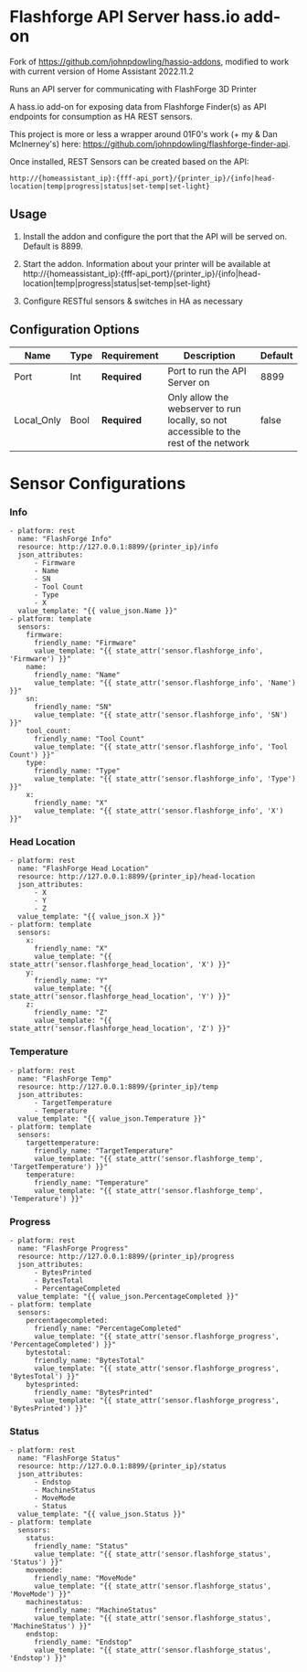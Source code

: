 # Flashforge API Server hass.io add-on
Fork of https://github.com/johnpdowling/hassio-addons, modified to work with current version of Home Assistant 2022.11.2

Runs an API server for communicating with FlashForge 3D Printer

A hass.io add-on for exposing data from Flashforge Finder(s) as API endpoints for consumption as HA REST sensors.

This project is more or less a wrapper around 01F0's work (+ my & Dan McInerney's) here: https://github.com/johnpdowling/flashforge-finder-api.

Once installed, REST Sensors can be created based on the API:
```
http://{homeassistant_ip}:{fff-api_port}/{printer_ip}/{info|head-location|temp|progress|status|set-temp|set-light}
```

## Usage
1) Install the addon and configure the port that the API will be served on. Default is 8899.

2) Start the addon. Information about your printer will be available at http://{homeassistant_ip}:{fff-api_port}/{printer_ip}/{info|head-location|temp|progress|status|set-temp|set-light}

3) Configure RESTful sensors & switches in HA as necessary

## Configuration Options
| Name                 | Type    | Requirement  | Description                                            | Default             |
| ---------------------| ------- | ------------ | -------------------------------------------------------| ------------------- |
| Port     | Int  | **Required** | Port to run the API Server on                  | 8899                 |
| Local_Only     | Bool     | **Required** | Only allow the webserver to run locally, so not accessible to the rest of the network  | false                |


# Sensor Configurations

### Info
```
- platform: rest
  name: "FlashForge Info"
  resource: http://127.0.0.1:8899/{printer_ip}/info
  json_attributes:
      - Firmware
      - Name
      - SN
      - Tool Count
      - Type
      - X
  value_template: "{{ value_json.Name }}"
- platform: template
  sensors:
    firmware:
      friendly_name: "Firmware"
      value_template: "{{ state_attr('sensor.flashforge_info', 'Firmware') }}"
    name:
      friendly_name: "Name"
      value_template: "{{ state_attr('sensor.flashforge_info', 'Name') }}"
    sn:
      friendly_name: "SN"
      value_template: "{{ state_attr('sensor.flashforge_info', 'SN') }}"
    tool_count:
      friendly_name: "Tool Count"
      value_template: "{{ state_attr('sensor.flashforge_info', 'Tool Count') }}"
    type:
      friendly_name: "Type"
      value_template: "{{ state_attr('sensor.flashforge_info', 'Type') }}"
    x:
      friendly_name: "X"
      value_template: "{{ state_attr('sensor.flashforge_info', 'X') }}"
```

### Head Location
```
- platform: rest
  name: "FlashForge Head Location"
  resource: http://127.0.0.1:8899/{printer_ip}/head-location
  json_attributes:
      - X
      - Y
      - Z
  value_template: "{{ value_json.X }}"
- platform: template
  sensors:
    x:
      friendly_name: "X"
      value_template: "{{ state_attr('sensor.flashforge_head_location', 'X') }}"
    y:
      friendly_name: "Y"
      value_template: "{{ state_attr('sensor.flashforge_head_location', 'Y') }}"
    z:
      friendly_name: "Z"
      value_template: "{{ state_attr('sensor.flashforge_head_location', 'Z') }}"
```

### Temperature
```
- platform: rest
  name: "FlashForge Temp"
  resource: http://127.0.0.1:8899/{printer_ip}/temp
  json_attributes:
      - TargetTemperature
      - Temperature
  value_template: "{{ value_json.Temperature }}"
- platform: template
  sensors:
    targettemperature:
      friendly_name: "TargetTemperature"
      value_template: "{{ state_attr('sensor.flashforge_temp', 'TargetTemperature') }}"
    temperature:
      friendly_name: "Temperature"
      value_template: "{{ state_attr('sensor.flashforge_temp', 'Temperature') }}"
```

### Progress
```
- platform: rest
  name: "FlashForge Progress"
  resource: http://127.0.0.1:8899/{printer_ip}/progress
  json_attributes:
      - BytesPrinted
      - BytesTotal
      - PercentageCompleted
  value_template: "{{ value_json.PercentageCompleted }}"
- platform: template
  sensors:
    percentagecompleted:
      friendly_name: "PercentageCompleted"
      value_template: "{{ state_attr('sensor.flashforge_progress', 'PercentageCompleted') }}"
    bytestotal:
      friendly_name: "BytesTotal"
      value_template: "{{ state_attr('sensor.flashforge_progress', 'BytesTotal') }}"
    bytesprinted:
      friendly_name: "BytesPrinted"
      value_template: "{{ state_attr('sensor.flashforge_progress', 'BytesPrinted') }}"
```

### Status
```
- platform: rest
  name: "FlashForge Status"
  resource: http://127.0.0.1:8899/{printer_ip}/status
  json_attributes:
      - Endstop
      - MachineStatus
      - MoveMode
      - Status
  value_template: "{{ value_json.Status }}"
- platform: template
  sensors:
    status:
      friendly_name: "Status"
      value_template: "{{ state_attr('sensor.flashforge_status', 'Status') }}"
    movemode:
      friendly_name: "MoveMode"
      value_template: "{{ state_attr('sensor.flashforge_status', 'MoveMode') }}"
    machinestatus:
      friendly_name: "MachineStatus"
      value_template: "{{ state_attr('sensor.flashforge_status', 'MachineStatus') }}"
    endstop:
      friendly_name: "Endstop"
      value_template: "{{ state_attr('sensor.flashforge_status', 'Endstop') }}"
```